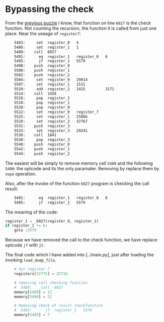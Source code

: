 # Bypassing the check

From the [previous puzzle](./check_code.ipynb) I know, that function on line `6027` is the check function. Not counting the recursion, the function it is called from just one place. Near the useage of `register7`:

```txt
    5483:     set  register_0   4
    5486:     set  register_1   1
    5489:    call  6027
    5491:      eq  register_1   register_0   6
    5495:      jf  register_1   5579
    5498:    push  register_0
    5500:    push  register_1
    5502:    push  register_2
    5504:     set  register_0   29014
    5507:     set  register_1   1531
    5510:     add  register_2   1425         3171
    5514:    call  1458
    5516:     pop  register_2
    5518:     pop  register_1
    5520:     pop  register_0
    5522:     set  register_0   register_7
    5525:     set  register_1   25866
    5528:     set  register_2   32767
    5531:    push  register_3
    5533:     set  register_3   29241
    5536:    call  1841
    5538:     pop  register_3
    5540:    push  register_0
    5542:    push  register_1
    5544:    push  register_2
```

The easiest will be simply to remove memory cell `5489` and the following `5490`: the optcode and its the only paramater. Removing by replace them by `nope` operation.

Also, after the invoke of the function `6027` program is checking the call result:

```txt
    5491:      eq  register_1   register_0   6
    5495:      jf  register_1   5579
```

The meaning of the code:

```py
register_1 = _6027(register_0, register_1)
if register_1 != 6:
    goto :5579
```

Because we have removed the call to the check function, we have replace optcode `jf` with `jt`.

The final code which I have added into [../main.py], just after loading the invoking `load_dump_file`.

```py
    # Set register 7
    registers[32775] = 25734

    # removing call checking function
    #  5489:    call  6027
    memory[5489] = 21
    memory[5490] = 21

    # Removing check of result checkfunction
    #  5495:      jf  register_1   5579
    memory[5495] = 7
```
